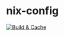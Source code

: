 # nix-config

[![Build & Cache](https://github.com/dliberalesso/nix-config/actions/workflows/build-and-cache.yml/badge.svg)](https://github.com/dliberalesso/nix-config/actions/workflows/build-and-cache.yml)
